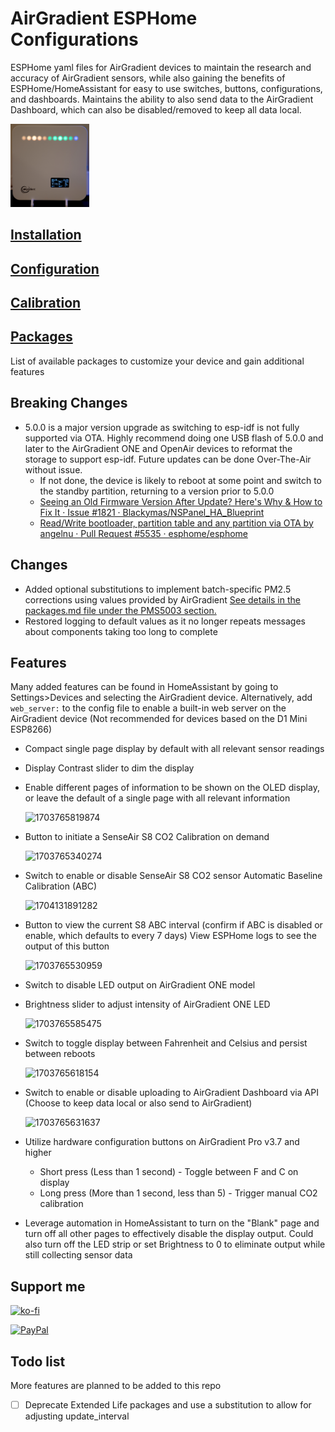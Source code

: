 # AirGradient ESPHome Configurations

ESPHome yaml files for AirGradient devices to maintain the research and accuracy of AirGradient sensors, while also gaining the benefits of ESPHome/HomeAssistant for easy to use switches, buttons, configurations, and dashboards.  Maintains the ability to also send data to the AirGradient Dashboard, which can also be disabled/removed to keep all data local.

<img src="image/README/1715467068556.png" width=25% height=25%>

## [Installation](/installation.md)

## [Configuration](/configuration.md)

## [Calibration](/calibration.md)

## [Packages](/packages.md)

List of available packages to customize your device and gain additional features

## Breaking Changes

* 5.0.0 is a major version upgrade as switching to esp-idf is not fully supported via OTA. Highly recommend doing one USB flash of 5.0.0 and later to the AirGradient ONE and OpenAir devices to reformat the storage to support esp-idf.  Future updates can be done Over-The-Air without issue.
  * If not done, the device is likely to reboot at some point and switch to the standby partition, returning to a version prior to 5.0.0
  * [Seeing an Old Firmware Version After Update? Here&#39;s Why &amp; How to Fix It · Issue #1821 · Blackymas/NSPanel_HA_Blueprint](https://github.com/Blackymas/NSPanel_HA_Blueprint/issues/1821)
  * [Read/Write bootloader, partition table and any partition via OTA by angelnu · Pull Request #5535 · esphome/esphome](https://github.com/esphome/esphome/pull/5535)

## Changes

* Added optional substitutions to implement batch-specific PM2.5 corrections using values provided by AirGradient
  [See details in the packages.md file under the PMS5003 section.](packages.md#sensor_pms5003yaml)
* Restored logging to default values as it no longer repeats messages about components taking too long to complete

## Features

Many added features can be found in HomeAssistant by going to Settings>Devices and selecting the AirGradient device.  Alternatively, add `web_server:` to the config file to enable a built-in web server on the AirGradient device (Not recommended for devices based on the D1 Mini ESP8266)

- Compact single page display by default with all relevant sensor readings
- Display Contrast slider to dim the display
- Enable different pages of information to be shown on the OLED display, or leave the default of a single page with all relevant information

  ![1703765819874](image/README/1703765819874.png)
- Button to initiate a SenseAir S8 CO2 Calibration on demand

  ![1703765340274](image/README/1703765340274.png)
- Switch to enable or disable SenseAir S8 CO2 sensor Automatic Baseline Calibration (ABC)

  ![1704131891282](image/README/1704131891282.png)
- Button to view the current S8 ABC interval (confirm if ABC is disabled or enable, which defaults to every 7 days) View ESPHome logs to see the output of this button

  ![1703765530959](image/README/1703765530959.png)
- Switch to disable LED output on AirGradient ONE model
- Brightness slider to adjust intensity of AirGradient ONE LED

  ![1703765585475](image/README/1703765585475.png)
- Switch to toggle display between Fahrenheit and Celsius and persist between reboots

  ![1703765618154](image/README/1703765618154.png)
- Switch to enable or disable uploading to AirGradient Dashboard via API (Choose to keep data local or also send to AirGradient)

  ![1703765631637](image/README/1703765631637.png)
- Utilize hardware configuration buttons on AirGradient Pro v3.7 and higher

  - Short press (Less than 1 second) - Toggle between F and C on display
  - Long press (More than 1 second, less than 5) - Trigger manual CO2 calibration
- Leverage automation in HomeAssistant to turn on the "Blank" page and turn off all other pages to effectively disable the display output.  Could also turn off the LED strip or set Brightness to 0 to eliminate output while still collecting sensor data

## Support me

[![ko-fi](https://ko-fi.com/img/githubbutton_sm.svg)](https://ko-fi.com/O5O31C8PHG)

[![PayPal](https://img.shields.io/badge/PayPal-00457C?style=for-the-badge&logo=paypal&logoColor=white)](https://paypal.me/mallocarray)

## Todo list

More features are planned to be added to this repo

- [ ] Deprecate Extended Life packages and use a substitution to allow for adjusting update_interval
